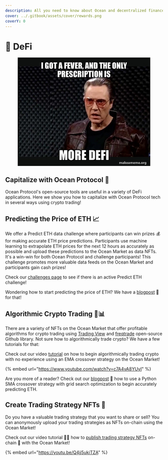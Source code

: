 ```yaml
---
description: All you need to know about Ocean and decentralized finance
cover: ../.gitbook/assets/cover/rewards.png
coverY: 0
---
```


# 🤑 DeFi

<figure><img src="../.gitbook/assets/moredefi.jpeg" alt="" width="450"><figcaption></figcaption></figure>

## Capitalize with Ocean Protocol 💸

Ocean Protocol's open-source tools are useful in a variety of DeFi applications. Here we show you how to capitalize with Ocean Protocol tech in several ways using crypto trading!

## Predicting the Price of ETH 📈

We offer a Predict ETH data challenge where participants can win prizes 💰 for making accurate ETH price predictions. Participants use machine learning to extrapolate ETH prices for the next 12 hours as accurately as possible and upload these predictions to the Ocean Market as data NFTs. It's a win-win for both Ocean Protocol and challenge participants! This challenge promotes more valuable data feeds on the Ocean Market and participants gain cash prizes!

Check our [challenges page](https://oceanprotocol.com/challenges) to see if there is an active Predict ETH challenge!

Wondering how to start predicting the price of ETH? We have a [blogpost](https://blog.oceanprotocol.com/capitalize-with-ocean-protocol-a-predict-eth-tutorial-b2da136633f0?source=search\_post---------0----------------------------) 📖 for that!

## Algorithmic Crypto Trading 🤖📊

There are a variety of NFTs on the Ocean Market that offer profitable algorithms for crypto trading using [Trading View](https://www.tradingview.com) and [freqtrade](http://freqtrade.io) open-source Github library. Not sure how to algorithmically trade crypto? We have a few tutorials for that:

Check out our video [tutorial](https://www.youtube.com/watch?v=c7A4vA8YUyI) on how to begin algorithmically trading crypto with no experience using an EMA crossover strategy on the Ocean Market!

{% embed url="https://www.youtube.com/watch?v=c7A4vA8YUyI" %}

Are you more of a reader? Check out our [blogpost](https://blog.oceanprotocol.com/capitalize-with-ocean-protocol-a-sma-algorithmic-trading-tutorial-a2490661ab85) 📖 how to use a Python SMA crossover strategy with grid search optimization to begin accurately predicting ETH.

## Create Trading Strategy NFTs 📲

Do you have a valuable trading strategy that you want to share or sell? You can anonymously upload your trading strategies as NFTs on-chain using the Ocean Market!

Check out our video tutorial 🧑‍🏫 how to [publish trading strategy NFTs](https://youtu.be/Q4jj5ukiTZA) on-chain 🔗 with the Ocean Market!

{% embed url="https://youtu.be/Q4jj5ukiTZA" %}
